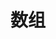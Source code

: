 ---
layout: article
title: 数组
tags: ["LeetCode"]
key: leetcode-01
clipboard: true
aside:
  toc: true
sidebar:
  nav: LeetCode
---